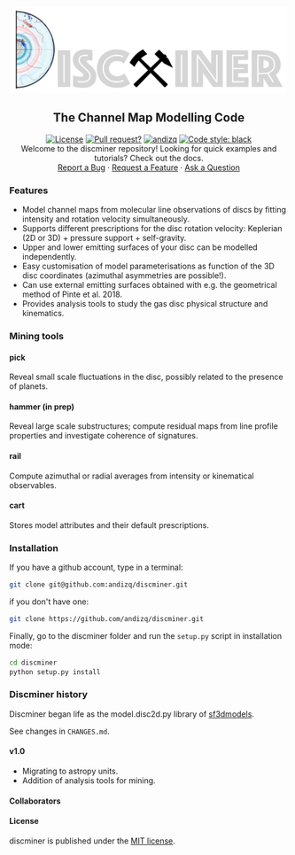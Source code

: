 <p align="center">
<img src="https://raw.githubusercontent.com/andizq/andizq.github.io/master/discminer/discminer_logo.jpeg" width="500" height="" ></p>

<h2 align="center">The Channel Map Modelling Code</h2>

<div align="center">
<a href="https://github.com/andizq/discminer/blob/main/LICENSE"><img alt="License" src="https://img.shields.io/badge/license-MIT-FEE440.svg?style=for-the-badge"></a>
<a href="https://github.com/andizq/discminer/pulls"><img alt="Pull request?" src="https://img.shields.io/badge/Become%20a-miner%20%e2%9a%92-00BBF9.svg?style=for-the-badge"></a>
<a href="https://github.com/andizq"><img alt="andizq" src="https://img.shields.io/badge/with%20%e2%99%a1%20by-andizq-ff1414.svg?style=for-the-badge"></a>
<a href="https://github.com/psf/black"><img alt="Code style: black" src="https://img.shields.io/badge/code%20style-black-000000.svg?style=for-the-badge"></a>
</div>


<div align="center">
  Welcome to the discminer repository! Looking for quick examples and tutorials? Check out the docs.
  <br />
  <a href="https://github.com/andizq/discminer/issues/new?assignees=&labels=bug&title=bug%3A+">Report a Bug</a>
  ·
  <a href="https://github.com/andizq/discminer/issues/new?assignees=&labels=enhancement&title=feature%3A+">Request a Feature</a>
  ·
  <a href="https://github.com/andizq/discminer/issues/new?assignees=&labels=question&title=question%3A+">Ask a Question</a>
</div>


### Features

- Model channel maps from molecular line observations of discs by fitting intensity and rotation velocity simultaneously.
- Supports different prescriptions for the disc rotation velocity: Keplerian (2D or 3D) + pressure support + self-gravity.   
- Upper and lower emitting surfaces of your disc can be modelled independently.
- Easy customisation of model parameterisations as function of the 3D disc coordinates (azimuthal asymmetries are possible!).
- Can use external emitting surfaces obtained with e.g. the geometrical method of Pinte et al. 2018.
- Provides analysis tools to study the gas disc physical structure and kinematics.


### Mining tools

#### pick

Reveal small scale fluctuations in the disc, possibly related to the presence of planets.

#### hammer (in prep)

Reveal large scale substructures; compute residual maps from line profile properties and investigate coherence of signatures.

#### rail

Compute azimuthal or radial averages from intensity or kinematical observables.

#### cart

Stores model attributes and their default prescriptions.

### Installation

If you have a github account, type in a terminal:

```bash
git clone git@github.com:andizq/discminer.git
```

if you don't have one:

```bash
git clone https://github.com/andizq/discminer.git
```

Finally, go to the discminer folder and run the ``setup.py`` script in installation mode:

```bash
cd discminer
python setup.py install
```

### Discminer history

Discminer began life as the model.disc2d.py library of [sf3dmodels](https://github.com/andizq/sf3dmodels).

See changes in `CHANGES.md`.

#### v1.0

- Migrating to astropy units.
- Addition of analysis tools for mining.

#### Collaborators

#### License

discminer is published under the [MIT license](https://github.com/andizq/discminer/blob/main/LICENSE).